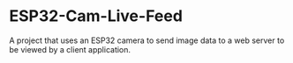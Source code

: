 # ESP32-Cam-Live-Feed
A project that uses an ESP32 camera to send image data to a web server to be viewed by a client application.
